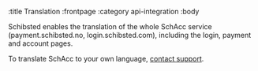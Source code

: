 :title Translation
:frontpage
:category api-integration
:body

Schibsted enables the translation of the whole SchAcc service (payment.schibsted.no, login.schibsted.com), including the login, payment and account pages.

To translate SchAcc to your own language, [contact support](mailto:schibstedaccount@schibsted.com).
